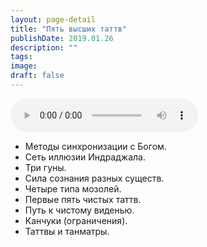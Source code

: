 ```yaml
---
layout: page-detail
title: "Пять высших таттв"
publishDate: 2019.01.26
description: ""
tags:
image:
draft: false
---
```


<audio title="2019.01.26 - Пять высших таттв.mp3" src="/upload/iblock/550/5501d30f3e85baa316e619d5964a7ba9.mp3" controls=""></audio>

* Методы синхронизации с Богом.
* Сеть иллюзии Индраджала.
* Три гуны.
* Сила сознания разных существ.
* Четыре типа мозолей.
* Первые пять чистых таттв.
* Путь к чистому виденью.
* Канчуки (ограничения).
* Таттвы и танматры.

  
